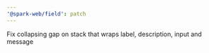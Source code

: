 ```yaml
---
'@spark-web/field': patch
---
```


Fix collapsing gap on stack that wraps label, description, input and message
